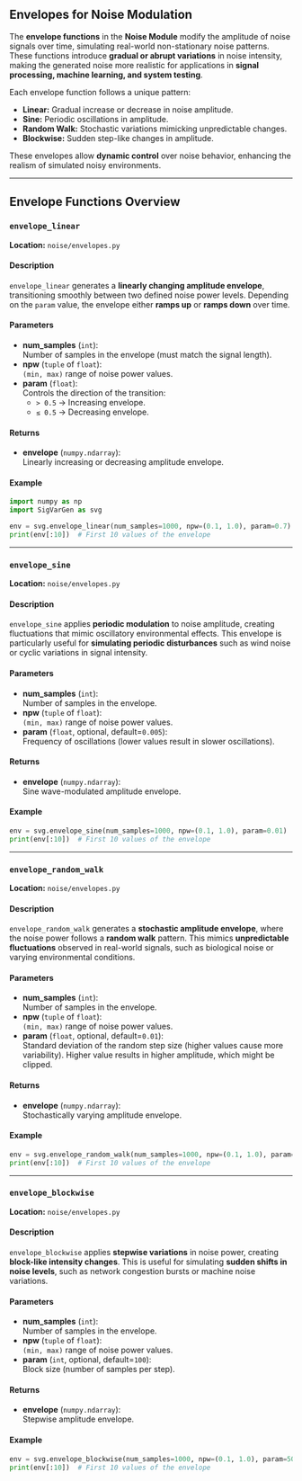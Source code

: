 ## **Envelopes for Noise Modulation**

The **envelope functions** in the **Noise Module** modify the amplitude of noise signals over time, simulating real-world non-stationary noise patterns. These functions introduce **gradual or abrupt variations** in noise intensity, making the generated noise more realistic for applications in **signal processing, machine learning, and system testing**.

Each envelope function follows a unique pattern:
- **Linear:** Gradual increase or decrease in noise amplitude.
- **Sine:** Periodic oscillations in amplitude.
- **Random Walk:** Stochastic variations mimicking unpredictable changes.
- **Blockwise:** Sudden step-like changes in amplitude.

These envelopes allow **dynamic control** over noise behavior, enhancing the realism of simulated noisy environments.

---

## **Envelope Functions Overview**

### **`envelope_linear`**

**Location:** `noise/envelopes.py`

#### **Description**
`envelope_linear` generates a **linearly changing amplitude envelope**, transitioning smoothly between two defined noise power levels. Depending on the `param` value, the envelope either **ramps up** or **ramps down** over time.

#### **Parameters**
- **num_samples** (`int`):  
  Number of samples in the envelope (must match the signal length).
- **npw** (`tuple` of `float`):  
  `(min, max)` range of noise power values.
- **param** (`float`):  
  Controls the direction of the transition:  
  - `> 0.5` → Increasing envelope.  
  - `≤ 0.5` → Decreasing envelope.

#### **Returns**
- **envelope** (`numpy.ndarray`):  
  Linearly increasing or decreasing amplitude envelope.

#### **Example**
```python
import numpy as np
import SigVarGen as svg

env = svg.envelope_linear(num_samples=1000, npw=(0.1, 1.0), param=0.7)
print(env[:10])  # First 10 values of the envelope
```

---

### **`envelope_sine`**

**Location:** `noise/envelopes.py`

#### **Description**
`envelope_sine` applies **periodic modulation** to noise amplitude, creating fluctuations that mimic oscillatory environmental effects. This envelope is particularly useful for **simulating periodic disturbances** such as wind noise or cyclic variations in signal intensity.

#### **Parameters**
- **num_samples** (`int`):  
  Number of samples in the envelope.
- **npw** (`tuple` of `float`):  
  `(min, max)` range of noise power values.
- **param** (`float`, optional, default=`0.005`):  
  Frequency of oscillations (lower values result in slower oscillations).

#### **Returns**
- **envelope** (`numpy.ndarray`):  
  Sine wave-modulated amplitude envelope.

#### **Example**
```python
env = svg.envelope_sine(num_samples=1000, npw=(0.1, 1.0), param=0.01)
print(env[:10])  # First 10 values of the envelope
```

---

### **`envelope_random_walk`**

**Location:** `noise/envelopes.py`

#### **Description**
`envelope_random_walk` generates a **stochastic amplitude envelope**, where the noise power follows a **random walk** pattern. This mimics **unpredictable fluctuations** observed in real-world signals, such as biological noise or varying environmental conditions.

#### **Parameters**
- **num_samples** (`int`):  
  Number of samples in the envelope.
- **npw** (`tuple` of `float`):  
  `(min, max)` range of noise power values.
- **param** (`float`, optional, default=`0.01`):  
  Standard deviation of the random step size (higher values cause more variability).
  Higher value results in higher amplitude, which might be clipped.

#### **Returns**
- **envelope** (`numpy.ndarray`):  
  Stochastically varying amplitude envelope.

#### **Example**
```python
env = svg.envelope_random_walk(num_samples=1000, npw=(0.1, 1.0), param=0.02)
print(env[:10])  # First 10 values of the envelope
```

---

### **`envelope_blockwise`**

**Location:** `noise/envelopes.py`

#### **Description**
`envelope_blockwise` applies **stepwise variations** in noise power, creating **block-like intensity changes**. This is useful for simulating **sudden shifts in noise levels**, such as network congestion bursts or machine noise variations.

#### **Parameters**
- **num_samples** (`int`):  
  Number of samples in the envelope.
- **npw** (`tuple` of `float`):  
  `(min, max)` range of noise power values.
- **param** (`int`, optional, default=`100`):  
  Block size (number of samples per step).

#### **Returns**
- **envelope** (`numpy.ndarray`):  
  Stepwise amplitude envelope.

#### **Example**
```python
env = svg.envelope_blockwise(num_samples=1000, npw=(0.1, 1.0), param=50)
print(env[:10])  # First 10 values of the envelope
```
